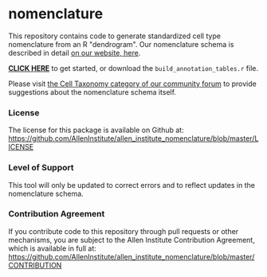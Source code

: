 # nomenclature
This repository contains code to generate standardized cell type nomenclature from an R "dendrogram".  Our nomenclature schema is described in detail [on our website, here](https://portal.brain-map.org/explore/classes/nomenclature).  

**[CLICK HERE](https://github.com/AllenInstitute/allen_institute_nomenclature/blob/master/build_annotation_tables.md)** to get started, or download the `build_annotation_tables.r` file.

Please visit [the Cell Taxonomy category of our community forum](https://community.brain-map.org/c/cell-taxonomies) to provide suggestions about the nomenclature schema itself.


### License

The license for this package is available on Github at: https://github.com/AllenInstitute/allen_institute_nomenclature/blob/master/LICENSE

### Level of Support

This tool will only be updated to correct errors and to reflect updates in the nomenclature schema.

### Contribution Agreement

If you contribute code to this repository through pull requests or other mechanisms, you are subject to the Allen Institute Contribution Agreement, which is available in full at: https://github.com/AllenInstitute/allen_institute_nomenclature/blob/master/CONTRIBUTION
